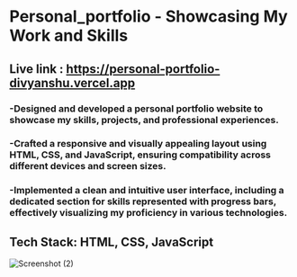 # Personal_portfolio - Showcasing My Work and Skills

## Live link : https://personal-portfolio-divyanshu.vercel.app

### -Designed and developed a personal portfolio website to showcase my skills, projects, and professional experiences.

### -Crafted a responsive and visually appealing layout using HTML, CSS, and JavaScript, ensuring compatibility across different devices and screen sizes.

### -Implemented a clean and intuitive user interface, including a dedicated section for skills represented with progress bars, effectively visualizing my proficiency in various technologies.

##  Tech Stack: HTML, CSS, JavaScript


![Screenshot (2)](https://github.com/user-attachments/assets/fea22cc3-fdbc-4d21-8eb3-6d32dd347bc4)
